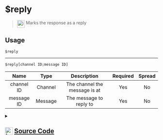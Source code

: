 # $reply
> <img align="top" src="https://upload.wikimedia.org/wikipedia/commons/thumb/e/e4/Infobox_info_icon.svg/160px-Infobox_info_icon.svg.png?20150409153300" alt="image" width="25" height="auto"> Marks the response as a reply
## Usage
```
$reply
```
---
```
$reply[channel ID;message ID]
```
| Name | Type | Description | Required | Spread
| :---: | :---: | :---: | :---: | :---: |
channel ID | Channel | The channel the message is at | Yes | No
message ID | Message | The message to reply to | Yes | No
<details>
<summary>
    
## <img align="top" src="https://cdn4.iconfinder.com/data/icons/iconsimple-logotypes/512/github-512.png" alt="image" width="25" height="auto">  [Source Code](https://github.com/tryforge/ForgeScript-V2/blob/main/src/native/reply.ts)
    
</summary>
    
```ts
import { ArgType, NativeFunction, Return } from "../structures"

export default new NativeFunction({
    name: "$reply",
    version: "1.0.0",
    description: "Marks the response as a reply",
    unwrap: true,
    brackets: false,
    args: [
        {
            name: "channel ID",
            description: "The channel the message is at",
            rest: false,
            required: true,
            type: ArgType.Channel,
        },
        {
            name: "message ID",
            description: "The message to reply to",
            rest: false,
            required: true,
            type: ArgType.Message,
            pointer: 0,
        },
    ],
    execute(ctx, [, message]) {
        ctx.container.reference = (message ?? ctx.message)?.id
        return Return.success()
    },
})

```
    
</details>